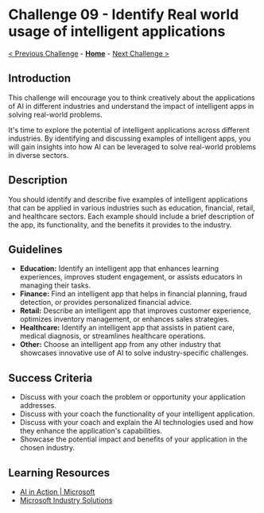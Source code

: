# Challenge 09 - Identify Real world usage of intelligent applications

 [< Previous Challenge](./Challenge-08.md) - **[Home](../README.md)** - [Next Challenge >](./Challenge-10.md)
 
## Introduction

This challenge will encourage you to think creatively about the applications of AI in different industries and understand the impact of intelligent apps in solving real-world problems.

It's time to explore the potential of intelligent applications across different industries. By identifying and discussing examples of intelligent apps, you will gain insights into how AI can be leveraged to solve real-world problems in diverse sectors.

## Description

You should identify and describe five examples of intelligent applications that can be applied in various industries such as education, financial, retail, and healthcare sectors. Each example should include a brief description of the app, its functionality, and the benefits it provides to the industry.

## Guidelines
- **Education:** Identify an intelligent app that enhances learning experiences, improves student engagement, or assists educators in managing their tasks.
- **Finance:** Find an intelligent app that helps in financial planning, fraud detection, or provides personalized financial advice.
- **Retail:** Describe an intelligent app that improves customer experience, optimizes inventory management, or enhances sales strategies.
- **Healthcare:** Identify an intelligent app that assists in patient care, medical diagnosis, or streamlines healthcare operations.
- **Other:** Choose an intelligent app from any other industry that showcases innovative use of AI to solve industry-specific challenges.

## Success Criteria
- Discuss with your coach the problem or opportunity your application addresses.
- Discuss with your coach the functionality of your intelligent application.
- Discuss with your coach and explain the AI technologies used and how they enhance the application's capabilities.
- Showcase the potential impact and benefits of your application in the chosen industry.

## Learning Resources
- [AI in Action | Microsoft](https://news.microsoft.com/ai-in-action)
- [Microsoft Industry Solutions](https://www.microsoft.com/en-us/Industry)